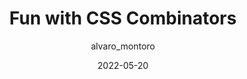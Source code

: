 ---
author: alvaro_montoro
date: 2022-05-20
permalink: false
tags:
  - css
  - selectors
target_url: https://alvaromontoro.com/blog/68005/fun-with-css-combinators
title: Fun with CSS Combinators
---